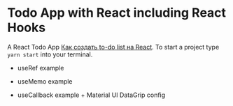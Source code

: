 # Todo App with React including React Hooks

A React Todo App [Как создать to-do list на React](https://www.youtube.com/watch?v=i7KuN99-0Cs). To start a project
type `yarn start` into your terminal.

* useRef example

* useMemo example

* useCallback example + Material UI DataGrip config
